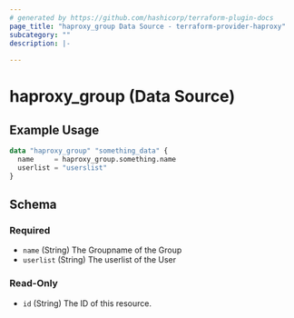 ```yaml
---
# generated by https://github.com/hashicorp/terraform-plugin-docs
page_title: "haproxy_group Data Source - terraform-provider-haproxy"
subcategory: ""
description: |-
  
---
```


# haproxy_group (Data Source)



## Example Usage

```terraform
data "haproxy_group" "something_data" {
  name     = haproxy_group.something.name
  userlist = "userslist"
}
```

<!-- schema generated by tfplugindocs -->
## Schema

### Required

- `name` (String) The Groupname of the Group
- `userlist` (String) The userlist of the User

### Read-Only

- `id` (String) The ID of this resource.
